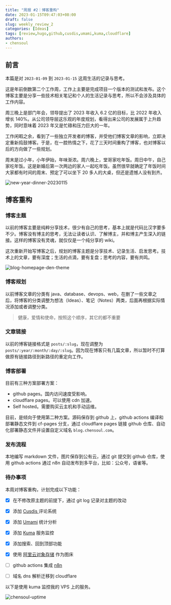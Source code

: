 ```yaml
---
title: "周报 #2｜博客重构"
date: 2023-01-15T09:47:03+08:00
draft: false
slug: weekly_review_2
categories: [Ideas]
tags: [review,hugo,github,cusdis,umami,kuma,cloudflare]
authors:
- chensoul   
---
```


## 前言

本篇是对 `2023-01-09` 到 `2023-01-15` 这周生活的记录与思考。

这是年前倒数第二个工作周，工作上主要是完成项目一个版本的测试和发布。这个博客主要是分享一些技术相关笔记和个人的生活记录与思考，所以不会涉及具体的工作内容。

周三晚上是部门年会，领导提出了 2023 年收入 6.2 亿的目标，比 2022 年收入增长 140%。从公司领导层这乐观的年度规划，看得出来公司的发展属于上升趋势，同时意味着 2023 年又是忙碌和压力巨大的一年。

工作闲暇之余，看到了一些独立开发者的博客，并受他们博客文章的影响，立即决定重新捣鼓博客。于是，在一腔热情之下，花了三天时间重构了博客，也对博客以后的方向做了一些规划。

周末是过小年，小年伊始，年味渐浓。周六晚上，堂哥家吃年饭。周日中午，自己家吃年饭。这是新婚后第一次两边的家人一起吃年饭。虽然很早就确定了年饭时间大家都有时间的周末、预定了可以坐下 20 多人的大桌，但还是遗憾人没有到齐。

![new-year-dinner-20230115](http://chensoul.oss-cn-hangzhou.aliyuncs.com/images/new-year-dinner-20230115.png)

## 博客重构

### 博客主题

以前的博客主要是纯粹分享技术，很少有自己的思考，基本上就是代码比汉字要多不少。博客没有博主的思考，无法让读者认识、了解博主，并和博主产生深入的链接。这样的博客没有灵魂，就仅仅是一个纯分享的 wiki。

这次重新开始写博客之后，规划的博客主题是分享技术、记录生活、启发思考。技术上的文章，要有深度；生活的点滴，要有复盘；思考的内容，要有共鸣。

![blog-homepage-den-theme](http://chensoul.oss-cn-hangzhou.aliyuncs.com/images/blog-homepage-den-theme.png)


### 博客规划

以前博客文章的分类有 java、database、devops、web，在删了一些文章之后，将博客的分类调整为想法（Ideas）、笔记（Notes）两类，后面再根据实际情况添加或者调整分类。

> 健康，爱情和使命，按照这个顺序，其它的都不重要

### 文章链接

以前的博客链接格式是 `posts/:slug`，现在调整为 `posts/:year/:month/:day/:slug`。因为现在博客只有几篇文章，所以暂时不打算做原有链接路径到新路径的重定向工作。

### 博客部署

目前有三种方案部署方案：
- github pages。国内访问速度受影响。
- cloudflare pages。可以使用 cdn 加速。
- Self hosted。需要购买云主机和手动运维。

目前，是倾向于使用第二种方案。源码保存到 github 上，github actions 编译和部署静态文件到 cf-pages 分支，通过 cloudflare pages 链接 github 仓库、自动化部署静态文件并设置自定义域名 `blog.chensoul.com`。

### 发布流程

本地编写 markdown 文件，图片保存到公有云，通过 git 提交到 github 仓库，使用 github actions 通过 n8n 自动发布到多平台，比如：公众号，语雀等。

### 待办事项

本周对博客重构，计划完成以下功能：
- [x] 在不修改原主题的前提下，通过 git log 记录对主题的改动
- [x] 添加 [Cusdis ](https://cusdis.com/ )评论系统
- [x] 添加 [Umami](https://umami.is/) 统计分析
- [x] 添加 [Kuma](https://uptime.kuma.pet/) 服务监控
- [x] 添加搜索、回到顶部功能
- [x] 使用 [阿里云对象存储](https://oss.console.aliyun.com/overview) 作为图床
- [ ] github actions 集成 [n8n](https://n8n.io/)
- [ ] 域名 dns 解析迁移到 cloudflare


以下是使用 kuma 监控我的 VPS 上的服务。

![chensoul-uptime](http://chensoul.oss-cn-hangzhou.aliyuncs.com/images/chensoul-uptime.png)
